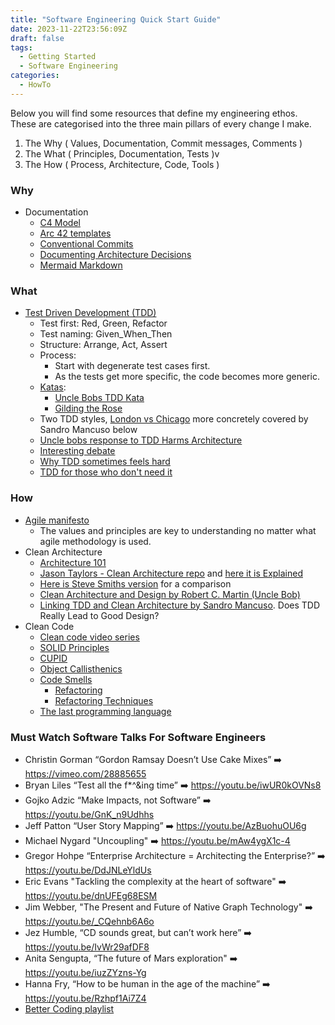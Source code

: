 ```yaml
---
title: "Software Engineering Quick Start Guide"
date: 2023-11-22T23:56:09Z
draft: false
tags:
  - Getting Started
  - Software Engineering
categories:
  - HowTo
---
```


Below you will find some resources that define my engineering ethos.
These are categorised into the three main pillars of every change I make.

 1. The Why ( Values, Documentation, Commit messages, Comments )
 2. The What ( Principles, Documentation, Tests )v
 3. The How ( Process, Architecture, Code, Tools )

### Why

- Documentation
  - [C4 Model](https://c4model.com/) 
  - [Arc 42 templates](https://arc42.org/overview) 
  - [Conventional Commits](https://www.conventionalcommits.org/en/v1.0.0/)
  - [Documenting Architecture Decisions](https://cognitect.com/blog/2011/11/15/documenting-architecture-decisions)
  - [Mermaid Markdown](https://mermaid.js.org/#/)

### What

- [Test Driven Development (TDD)](https://en.wikipedia.org/wiki/Test-driven_development)
  - Test first: Red, Green, Refactor
  - Test naming: Given_When_Then
  - Structure: Arrange, Act, Assert
  - Process:
    - Start with degenerate test cases first.
    - As the tests get more specific, the code becomes more generic.
  - [Katas](http://codekata.com/):
    - [Uncle Bobs TDD Kata](https://www.youtube.com/watch?v=kScFczWbwRM)
    - [Gilding the Rose](https://youtu.be/kTcDBYCpj7Q)
  - Two TDD styles, [London vs Chicago](https://devlead.io/DevTips/LondonVsChicago) more concretely covered by Sandro Mancuso below
  - [Uncle bobs response to TDD Harms Architecture](http://blog.cleancoder.com/uncle-bob/2017/03/03/TDD-Harms-Architecture.html)
  - [Interesting debate](https://www.youtube.com/watch?v=KtHQGs3zFAM)
  - [Why TDD sometimes feels hard](https://www.youtube.com/watch?v=UWtEVKVPBQ0)  
  - [TDD for those who don't need it](https://www.youtube.com/watch?v=a6oP24CSdUg)

### How

- [Agile manifesto](https://agilemanifesto.org/)
  - The values and principles are key to understanding no matter what agile methodology is used.
- Clean Architecture
  - [Architecture 101](https://hackernoon.com/how-to-design-a-web-application-software-architecture-101-eecy36o5)
  - [Jason Taylors - Clean Architecture repo](https://github.com/jasontaylordev/CleanArchitecture) and [here it is Explained](https://www.youtube.com/watch?v=YiVqwoFMieg)
  - [Here is Steve Smiths version](https://github.com/ardalis/CleanArchitecture) for a comparison
  - [Clean Architecture and Design by Robert C. Martin (Uncle Bob)](https://www.youtube.com/watch?v=2dKZ-dWaCiU)
  - [Linking TDD and Clean Architecture by Sandro Mancuso](https://www.youtube.com/watch?v=KyFVA4Spcgg). Does TDD Really Lead to Good Design?
- Clean Code
  - [Clean code video series](https://cleancoders.com/library/all)
  - [SOLID Principles](https://en.wikipedia.org/wiki/SOLID)
  - [CUPID](https://dannorth.net/2022/02/10/cupid-for-joyful-coding/)
  - [Object Callisthenics](https://williamdurand.fr/2013/06/03/object-calisthenics/)
  - [Code Smells](https://refactoring.guru/refactoring/smells)
    - [Refactoring](https://en.wikipedia.org/wiki/Code_refactoring)
    - [Refactoring Techniques](https://refactoring.guru/refactoring/techniques)
  - [The last programming language](https://www.youtube.com/watch?v=P2yr-3F6PQo)

###  Must Watch Software Talks For Software Engineers

- Christin Gorman “Gordon Ramsay Doesn’t Use Cake Mixes” ➡️ https://vimeo.com/28885655
- Bryan Liles “Test all the f*^&ing time” ➡️ https://youtu.be/iwUR0kOVNs8
- Gojko Adzic “Make Impacts, not Software” ➡️ https://youtu.be/GnK_n9Udhhs
- Jeff Patton “User Story Mapping” ➡️ https://youtu.be/AzBuohuOU6g
- Michael Nygard "Uncoupling" ➡️ https://youtu.be/mAw4ygX1c-4
- Gregor Hohpe “Enterprise Architecture = Architecting the Enterprise?” ➡️ https://youtu.be/DdJNLeYldUs
- Eric Evans "Tackling the complexity at the heart of software" ➡️ https://youtu.be/dnUFEg68ESM
- Jim Webber, "The Present and Future of Native Graph Technology" ➡️ https://youtu.be/_CQehnb6A6o
- Jez Humble, “CD sounds great, but can’t work here” ➡️ https://youtu.be/IvWr29afDF8
- Anita Sengupta, “The future of Mars exploration" ➡️ https://youtu.be/iuzZYzns-Yg
- Hanna Fry, “How to be human in the age of the machine” ➡️ https://youtu.be/Rzhpf1Ai7Z4  
- [Better Coding playlist](https://www.youtube.com/playlist?list=PLbB0DkO_4qsTM3LAO-1d7lkvY2PtRyEpQ)